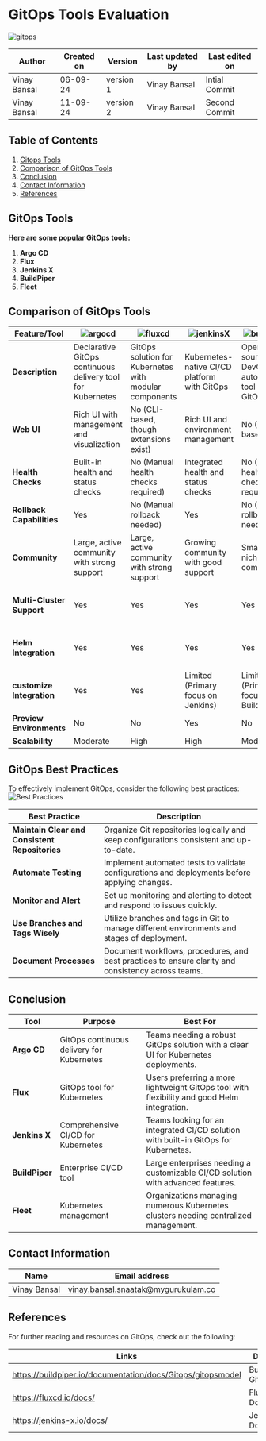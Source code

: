 # GitOps Tools Evaluation
![gitops](https://github.com/user-attachments/assets/791f74c2-ebbd-446e-802b-0fd6d1b6ae6c)

  | Author        | Created on | Version | Last updated by | Last edited on |
  |-------------|---------|-------------|-------------|---------|
  | Vinay Bansal | 06-09-24 | version 1 | Vinay Bansal | Intial Commit |
  | Vinay Bansal | 11-09-24 | version 2 | Vinay Bansal | Second Commit |


## Table of Contents

1. [Gitops Tools](#gitops-tools)
2. [Comparison of GitOps Tools](#comparison-of-gitops-tools)
3. [Conclusion](#conclusion)
4. [Contact Information](#contact-information)
5. [References](#references)


## GitOps Tools

**Here are some popular GitOps tools:**

1. **Argo CD**
2. **Flux**
3. **Jenkins X**
4. **BuildPiper**
5. **Fleet**

## Comparison of GitOps Tools

| Feature/Tool  |![argocd](https://github.com/user-attachments/assets/d5e20c38-a20d-4df3-8531-0d2c9b4ca4ee)| ![fluxcd](https://github.com/user-attachments/assets/df069006-aa4b-4205-a36d-1b74fc450703)| ![jenkinsX](https://github.com/user-attachments/assets/328aa54f-66b8-4dc2-87d7-16226aaf62c5)| ![buildpiper](https://github.com/user-attachments/assets/48cc8c42-05e2-484d-a458-572eabfbce03)| ![Fleet](https://github.com/user-attachments/assets/838199bb-91f5-474b-b3b0-f510dd315906)|
|----------------------------|-----------------------------|-------------------------------|------------------------------|----------------------------|-------------------------------|
| **Description** | Declarative GitOps continuous delivery tool for Kubernetes | GitOps solution for Kubernetes with modular components | Kubernetes-native CI/CD platform with GitOps | Open-source DevOps automation tool with GitOps | GitOps tool designed for large-scale Kubernetes deployments |                              |
| **Web UI**    | Rich UI with management and visualization | No (CLI-based, though extensions exist) | Rich UI and environment management   | No (CLI-based)                        | No (CLI-based)                        |
| **Health Checks** | Built-in health and status checks | No (Manual health checks required)    | Integrated health and status checks  | No (Manual health checks required)    | No (Manual health checks required)    |
| **Rollback Capabilities** | Yes                                  | No (Manual rollback needed)           | Yes                                  | No (Manual rollback needed)           | No (Manual rollback needed)           |
| **Community**        | Large, active community with strong support | Large, active community with strong support | Growing community with good support | Smaller, niche community               | Emerging community with growing support |
| **Multi-Cluster Support** | Yes                                  | Yes                                  | Yes                                  | Yes                                  | Designed for large-scale multi-cluster management |
| **Helm Integration** | Yes                                  | Yes                                  | Yes                                  | Yes                                  | Limited (Focus on large-scale management) |
| **customize Integration** | Yes                                  | Yes                                  | Limited (Primary focus on Jenkins)   | Limited (Primary focus on Build/Deploy) | Limited (Primary focus on scale)      |
| **Preview Environments** | No                                   | No                                   | Yes                                  | No                                   | No                                   |
| **Scalability** | Moderate                              | High                                 | High                                 | Moderate                              | Very High                             |


## GitOps Best Practices
To effectively implement GitOps, consider the following best practices:
![Best Practices](https://github.com/user-attachments/assets/23584660-b0b5-48dd-b2bd-94e6249d93bd)


| **Best Practice** | **Description** |
|------------------------------------|--------------------------------------------------------------------------------------------------------------------|
| **Maintain Clear and Consistent Repositories** | Organize Git repositories logically and keep configurations consistent and up-to-date. |
| **Automate Testing** | Implement automated tests to validate configurations and deployments before applying changes. |
| **Monitor and Alert** | Set up monitoring and alerting to detect and respond to issues quickly. |
| **Use Branches and Tags Wisely** | Utilize branches and tags in Git to manage different environments and stages of deployment. |
| **Document Processes** | Document workflows, procedures, and best practices to ensure clarity and consistency across teams. |

## Conclusion
| **Tool**       | **Purpose**                             | **Best For**                                                                 |
|----------------|-----------------------------------------|--------------------------------------------------------------------------------|
| **Argo CD**    | GitOps continuous delivery for Kubernetes | Teams needing a robust GitOps solution with a clear UI for Kubernetes deployments. |
| **Flux**       | GitOps tool for Kubernetes               | Users preferring a more lightweight GitOps tool with flexibility and good Helm integration. |
| **Jenkins X**  | Comprehensive CI/CD for Kubernetes       | Teams looking for an integrated CI/CD solution with built-in GitOps for Kubernetes. |
| **BuildPiper** | Enterprise CI/CD tool                    | Large enterprises needing a customizable CI/CD solution with advanced features. |
| **Fleet**      | Kubernetes management                    | Organizations managing numerous Kubernetes clusters needing centralized management. |

## Contact Information

| Name | Email address|
|------|---------------------|
| Vinay Bansal | vinay.bansal.snaatak@mygurukulam.co |

## References
For further reading and resources on GitOps, check out the following:

| Links | Descriptions|
|------|---------------------|
| https://buildpiper.io/documentation/docs/Gitops/gitopsmodel | BuildPiper Gitops |
| https://fluxcd.io/docs/ | Flux Documentation |
| https://jenkins-x.io/docs/ | Jenkins X Documentation |
